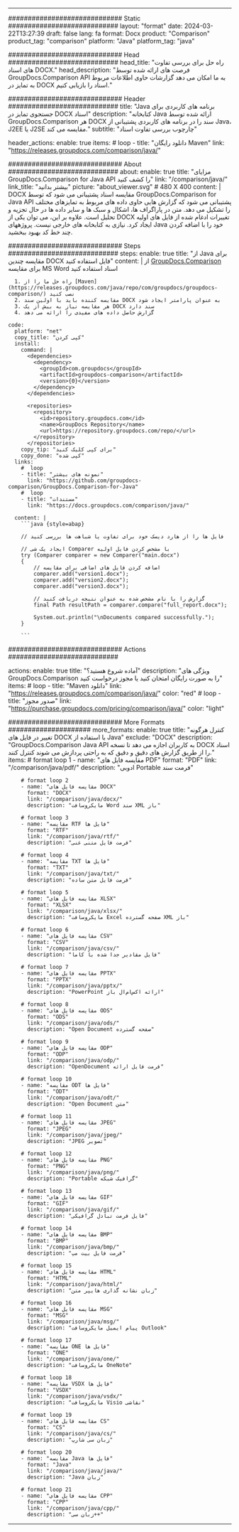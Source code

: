 
---
############################# Static ############################
layout: "format"
date:  2024-03-22T13:27:39
draft: false
lang: fa
format: Docx
product: "Comparison"
product_tag: "comparison"
platform: "Java"
platform_tag: "java"

############################# Head ############################
head_title: "راه حل برای بررسی تفاوت های اسناد DOCX."
head_description: "فرصت های ارائه شده توسط GroupDocs.Comparison API به ما امکان می دهد گزارشات حاوی اطلاعات مربوط به تمایز در DOCX اسناد را بازیابی کنیم."

############################# Header ############################
title: "Java برنامه های کاربردی برای جستجوی تمایز در DOCX اسناد" 
description: "کتابخانه Java ارائه شده توسط GroupDocs.Comparison هر DOCX سند را در برنامه های کاربردی پشتیبانی از Java، J2EE یا J2SE مقایسه می کند."
subtitle: "چارچوب بررسی تفاوت اسناد"  

header_actions:
  enable: true
  items:
    #  loop
    - title: "دانلود رایگان Maven"
      link: "https://releases.groupdocs.com/comparison/java/"
      
############################# About ############################
about:
    enable: true
    title: "مزایای GroupDocs.Comparison for Java API را کشف کنید"
    link: "/comparison/java/"
    link_title: "بیشتر بدانید"
    picture: "about_viewer.svg" # 480 X 400
    content: |
       DOCX مقایسه اسناد پشتیبانی می شود که توسط GroupDocs.Comparison for Java API پشتیبانی می شود که گزارش هایی حاوی داده های مربوط به تمایزهای مختلف را تشکیل می دهد. متن در پاراگراف ها، اشکال و سبک ها و سایر داده ها در حال تجزیه و تحلیل است. علاوه بر این، می توان یکی از DOCX تغییرات ادغام شده از فایل های اولیه ایجاد کرد. نیازی به کتابخانه های خارجی نیست. پروژههای Java خود را با اضافه کردن چند خط کد بهبود ببخشید.

############################# Steps ############################
steps:
    enable: true
    title: "از Java برای مقایسه چندین DOCX فایل استفاده کنید"
    content: |
      از [GroupDocs.Comparison](https://products.groupdocs.com/comparison/java/) برای مقایسه MS Word اسناد استفاده کنید
      
      1. راه حل ما را از [Maven](https://releases.groupdocs.com/java/repo/com/groupdocs/groupdocs-comparison/) نصب کنید
      2. مقایسه کننده باید با اولین سند DOCX به عنوان پارامتر ایجاد شود
      3. هر مقایسه نیاز به بیش از یک DOCX سند دارد
      4. گزارش حاصل داده های مفیدی را ارائه می دهد
   
    code:
      platform: "net"
      copy_title: "کپی کردن"
      install:
        command: |
          <dependencies>
            <dependency>
              <groupId>com.groupdocs</groupId>
              <artifactId>groupdocs-comparison</artifactId>
              <version>{0}</version>
            </dependency>
          </dependencies>

          <repositories>
            <repository>
              <id>repository.groupdocs.com</id>
              <name>GroupDocs Repository</name>
              <url>https://repository.groupdocs.com/repo/</url>
            </repository>
          </repositories>
        copy_tip: "برای کپی کلیک کنید"
        copy_done: "کپی شده"
      links:
        #  loop
        - title: "نمونه های بیشتر"
          link: "https://github.com/groupdocs-comparison/GroupDocs.Comparison-for-Java"
        #  loop
        - title: "مستندات"
          link: "https://docs.groupdocs.com/comparison/java/"
          
      content: |
        ```java {style=abap}

        // فایل ها را از هارد دیسک خود برای تفاوت یا شباهت ها بررسی کنید

        // ایجاد یک شی Comparer با مشخص کردن فایل اولیه
        try (Comparer comparer = new Comparer("main.docx") 
        {
            // اضافه کردن فایل های اضافی برای مقایسه
        	comparer.add("version1.docx");
            comparer.add("version2.docx");
            comparer.add("version3.docx");

            // گزارش را با نام مشخص شده به عنوان نتیجه دریافت کنید
            final Path resultPath = comparer.compare("full_report.docx"); 

            System.out.println("\nDocuments compared successfully.");
        }
        
        ```            

############################# Actions ############################

actions:
  enable: true
  title: "آماده شروع هستید؟"
  description: "ویژگی های GroupDocs.Comparison را به صورت رایگان امتحان کنید یا مجوز درخواست کنید"
  items:
    #  loop
    - title: "Maven دانلود"
      link: "https://releases.groupdocs.com/comparison/java/"
      color: "red"
        #  loop
    - title: "صدور مجوز"
      link: "https://purchase.groupdocs.com/pricing/comparison/java/"
      color: "light"


############################# More Formats #####################
more_formats:
    enable: true
    title: "کنترل هرگونه تغییر در فایل های DOCX با استفاده از Java"
    exclude: "DOCX"
    description: "GroupDocs.Comparison Java API به کاربران اجازه می دهد تا نسخه DOCX اسناد را از طریق گزارش های دقیق و دقیق که به راحتی پردازش می شوند کنترل کنند."
    items: 
        # format loop 1
        - name: "مقایسه فایل های PDF"
          format: "PDF"
          link: "/comparison/java/pdf/"
          description: "ادوبی Portable فرمت سند"

        # format loop 2
        - name: "مقایسه فایل های DOCX"
          format: "DOCX"
          link: "/comparison/java/docx/"
          description: "مایکروسافت Word سند XML باز"

        # format loop 3
        - name: "مقایسه RTF فایل ها"
          format: "RTF"
          link: "/comparison/java/rtf/"
          description: "فرمت فایل متنی غنی"

        # format loop 4
        - name: "مقایسه TXT فایل ها"
          format: "TXT"
          link: "/comparison/java/txt/"
          description: "فرمت فایل متن ساده"

        # format loop 5
        - name: "مقایسه فایل های XLSX"
          format: "XLSX"
          link: "/comparison/java/xlsx/"
          description: "مایکروسافت Excel صفحه گسترده XML باز"

        # format loop 6
        - name: "مقایسه فایل های CSV"
          format: "CSV"
          link: "/comparison/java/csv/"
          description: "فایل مقادیر جدا شده با کاما"

        # format loop 7
        - name: "مقایسه فایل های PPTX"
          format: "PPTX"
          link: "/comparison/java/pptx/"
          description: "PowerPoint ارائه اکس‌ام‌ال باز"

        # format loop 8
        - name: "مقایسه فایل های ODS"
          format: "ODS"
          link: "/comparison/java/ods/"
          description: "Open Document صفحه گسترده"

        # format loop 9
        - name: "مقایسه فایل های ODP"
          format: "ODP"
          link: "/comparison/java/odp/"
          description: "OpenDocument فرمت فایل ارائه"

        # format loop 10
        - name: "مقایسه ODT فایل ها"
          format: "ODT"
          link: "/comparison/java/odt/"
          description: "Open Document متن"

        # format loop 11
        - name: "مقایسه فایل های JPEG"
          format: "JPEG"
          link: "/comparison/java/jpeg/"
          description: "JPEG تصویر"

        # format loop 12
        - name: "مقایسه فایل های PNG"
          format: "PNG"
          link: "/comparison/java/png/"
          description: "Portable گرافیک شبکه"

        # format loop 13
        - name: "مقایسه فایل های GIF"
          format: "GIF"
          link: "/comparison/java/gif/"
          description: "فایل فرمت تبادل گرافیکی"

        # format loop 14
        - name: "مقایسه فایل های BMP"
          format: "BMP"
          link: "/comparison/java/bmp/"
          description: "فرمت فایل بیت مپ"

        # format loop 15
        - name: "مقایسه فایل های HTML"
          format: "HTML"
          link: "/comparison/java/html/"
          description: "زبان نشانه گذاری هایپر متن"

        # format loop 16
        - name: "مقایسه فایل های MSG"
          format: "MSG"
          link: "/comparison/java/msg/"
          description: "پیام ایمیل مایکروسافت Outlook"

        # format loop 17
        - name: "مقایسه ONE فایل ها"
          format: "ONE"
          link: "/comparison/java/one/"
          description: "مایکروسافت OneNote"

        # format loop 18
        - name: "مقایسه VSDX فایل ها"
          format: "VSDX"
          link: "/comparison/java/vsdx/"
          description: "مایکروسافت Visio نقاشی"

        # format loop 19
        - name: "مقایسه فایل های CS"
          format: "CS"
          link: "/comparison/java/cs/"
          description: "زبان سی شارپ"

        # format loop 20
        - name: "مقایسه Java فایل ها"
          format: "Java"
          link: "/comparison/java/java/"
          description: "Java زبان"
          
        # format loop 21
        - name: "مقایسه فایل های CPP"
          format: "CPP"
          link: "/comparison/java/cpp/"
          description: "زبان سی++"
---